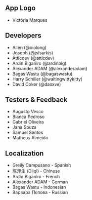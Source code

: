 ## App Logo
- Victória Marques

## Developers
- Allen (@oiolong)
- Joseph (@jsfsarkis)
- Atticdev (@atticdev)
- Ardin Biganiro (@ardinbig)
- Alexander ADAM (@alexanderadam)
- Bagas Wastu (@bagaswastu)
- Harry Schiller (@waitingwittykitty)
- David Coker (@daoxve)

## Testers & Feedback
- Augusto Vesco
- Bianca Pedroso
- Gabriel Oliveira
- Jana Souza
- Samuel Santos
- Matheus Almeida

## Localization
- Greily Campusano - Spanish
- 陈浮生 (Dilql) - Chinese
- Ardin Biganiro - French
- Alexander ADAM - German
- Bagas Wastu - Indonesian
- Варвара Попова - Russian
